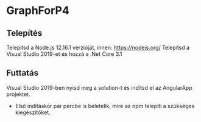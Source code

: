# GraphForP4

## Telepítés

Telepítsd a Node.js 12.16.1 verzióját, innen: https://nodejs.org/
Telepítsd a Visual Studio 2019-et és hozzá a .Net Core 3.1

## Futtatás

Visual Studio 2019-ben nyisd meg a solution-t és indítsd el az AngularApp projektet.
- Első indításkor pár percbe is beletelik, mire az npm telepíti a szükséges kiegészítőket.
